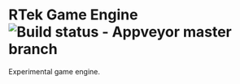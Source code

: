 # RTek Game Engine ![Build status - Appveyor master branch](https://ci.appveyor.com/api/projects/status/32r7s2skrgm9ubva/branch/master?svg=true&passingText=master%20-%20OK)


Experimental game engine.
